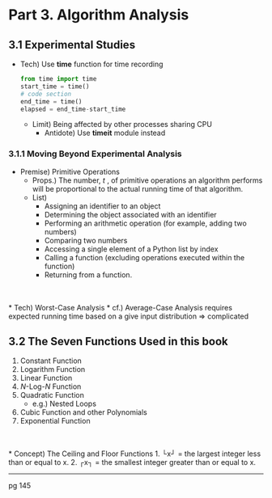 # Part 3. Algorithm Analysis

## 3.1 Experimental Studies
* Tech) Use __time__ function for time recording
    ```python
    from time import time
    start_time = time()
    # code section
    end_time = time()
    elapsed = end_time-start_time
    ```
  * Limit) Being affected by other processes sharing CPU
    * Antidote) Use __timeit__ module instead
    
### 3.1.1 Moving Beyond Experimental Analysis
* Premise) Primitive Operations   
  * Props.) The number, _t_ , of primitive operations an algorithm performs will be proportional to the actual running time of that algorithm.
  * List)
    * Assigning an identifier to an object
    * Determining the object associated with an identifier
    * Performing an arithmetic operation (for example, adding two numbers)
    * Comparing two numbers
    * Accessing a single element of a Python list by index
    * Calling a function (excluding operations executed within the function)
    * Returning from a function.
<br>
<br>
* Tech) Worst-Case Analysis
  * cf.) Average-Case Analysis requires expected running time based on a give input distribution => complicated

## 3.2 The Seven Functions Used in this book
  1. Constant Function   
  2. Logarithm Function
  3. Linear Function
  4. _N_-Log-_N_ Function
  5. Quadratic Function
     * e.g.) Nested Loops
  6. Cubic Function and other Polynomials
  7. Exponential Function
<br>
<br>
  * Concept) The Ceiling and Floor Functions
    1. └x┘ = the largest integer less than or equal to x.
    2. ┌x┐ = the smallest integer greater than or equal to x.
  
***
pg 145